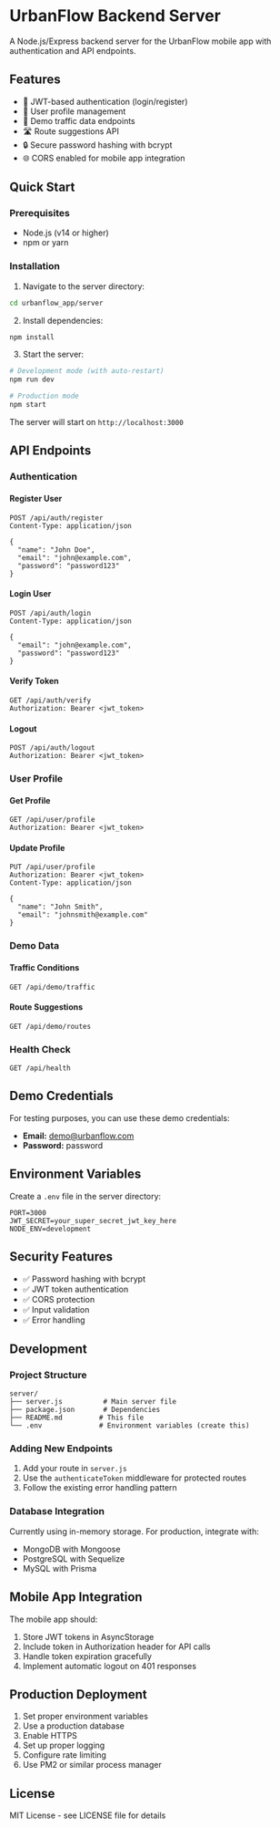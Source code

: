 # UrbanFlow Backend Server

A Node.js/Express backend server for the UrbanFlow mobile app with authentication and API endpoints.

## Features

- 🔐 JWT-based authentication (login/register)
- 👤 User profile management
- 🚗 Demo traffic data endpoints
- 🛣️ Route suggestions API
- 🔒 Secure password hashing with bcrypt
- 🌐 CORS enabled for mobile app integration

## Quick Start

### Prerequisites

- Node.js (v14 or higher)
- npm or yarn

### Installation

1. Navigate to the server directory:
```bash
cd urbanflow_app/server
```

2. Install dependencies:
```bash
npm install
```

3. Start the server:
```bash
# Development mode (with auto-restart)
npm run dev

# Production mode
npm start
```

The server will start on `http://localhost:3000`

## API Endpoints

### Authentication

#### Register User
```
POST /api/auth/register
Content-Type: application/json

{
  "name": "John Doe",
  "email": "john@example.com",
  "password": "password123"
}
```

#### Login User
```
POST /api/auth/login
Content-Type: application/json

{
  "email": "john@example.com",
  "password": "password123"
}
```

#### Verify Token
```
GET /api/auth/verify
Authorization: Bearer <jwt_token>
```

#### Logout
```
POST /api/auth/logout
Authorization: Bearer <jwt_token>
```

### User Profile

#### Get Profile
```
GET /api/user/profile
Authorization: Bearer <jwt_token>
```

#### Update Profile
```
PUT /api/user/profile
Authorization: Bearer <jwt_token>
Content-Type: application/json

{
  "name": "John Smith",
  "email": "johnsmith@example.com"
}
```

### Demo Data

#### Traffic Conditions
```
GET /api/demo/traffic
```

#### Route Suggestions
```
GET /api/demo/routes
```

### Health Check
```
GET /api/health
```

## Demo Credentials

For testing purposes, you can use these demo credentials:

- **Email:** demo@urbanflow.com
- **Password:** password

## Environment Variables

Create a `.env` file in the server directory:

```env
PORT=3000
JWT_SECRET=your_super_secret_jwt_key_here
NODE_ENV=development
```

## Security Features

- ✅ Password hashing with bcrypt
- ✅ JWT token authentication
- ✅ CORS protection
- ✅ Input validation
- ✅ Error handling

## Development

### Project Structure
```
server/
├── server.js          # Main server file
├── package.json       # Dependencies
├── README.md         # This file
└── .env              # Environment variables (create this)
```

### Adding New Endpoints

1. Add your route in `server.js`
2. Use the `authenticateToken` middleware for protected routes
3. Follow the existing error handling pattern

### Database Integration

Currently using in-memory storage. For production, integrate with:
- MongoDB with Mongoose
- PostgreSQL with Sequelize
- MySQL with Prisma

## Mobile App Integration

The mobile app should:

1. Store JWT tokens in AsyncStorage
2. Include token in Authorization header for API calls
3. Handle token expiration gracefully
4. Implement automatic logout on 401 responses

## Production Deployment

1. Set proper environment variables
2. Use a production database
3. Enable HTTPS
4. Set up proper logging
5. Configure rate limiting
6. Use PM2 or similar process manager

## License

MIT License - see LICENSE file for details 